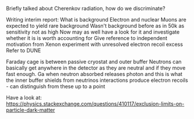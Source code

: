 Briefly talked about Cherenkov radiation, how do we discriminate?

Writing interim report:
What is background
	Electron and nuclear
	Muons are expected to yield rare background
	Wasn't background before as in 50k as sensitivity not as high
	Now may as well have a look for it and investigate whether it is is worth accounting for
Give reference to independent motivation from Xenon experiment with unresolved electron recoil excess
Refer to DUNE

Faraday cage is between passive cryostat and outer buffer
Neutrons can basically get anywhere in the detector as they are neutral and if they move fast enough.
Ga when neutron absorbed releases photon and this is what the inner buffer shields from
neutrinos interactions produce electron recoils - can distinguish from these up to a point

Have a look at: https://physics.stackexchange.com/questions/410117/exclusion-limits-on-particle-dark-matter